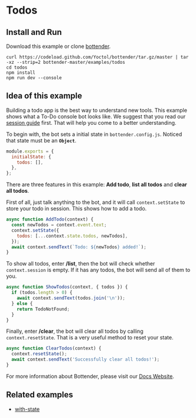 # Todos

## Install and Run

Download this example or clone [bottender](https://github.com/Yoctol/bottender).

```
curl https://codeload.github.com/Yoctol/bottender/tar.gz/master | tar -xz --strip=2 bottender-master/examples/todos
cd todos
npm install
npm run dev --console
```

## Idea of this example

Building a todo app is the best way to understand new tools. This example shows
what a To-Do console bot looks like. We suggest that you read our
[session guide](https://bottender.js.org/docs/next/the-basics-session) first. That will
help you come to a better understanding.

To begin with, the bot sets a initial state in `bottender.config.js`. Noticed that
state must be an **`Object`**.

```js
module.exports = {
  initialState: {
    todos: [],
  },
};
```

There are three features in this example: **Add todo**, **list all todos** and
**clear all todos**.

First of all, just talk anything to the bot, and it will call `context.setState`
to store your todo in session. This shows how to add a todo.

```js
async function AddTodo(context) {
  const newTodos = context.event.text;
  context.setState({
    todos: [...context.state.todos, newTodos],
  });
  await context.sendText(`Todo: ${newTodos} added!`);
}
```

To show all todos, enter **/list**, then the bot will check whether
`context.session` is empty. If it has any todos, the bot will send all of them
to you.

```js
async function ShowTodos(context, { todos }) {
  if (todos.length > 0) {
    await context.sendText(todos.join('\n'));
  } else {
    return TodoNotFound;
  }
}
```

Finally, enter **/clear**, the bot will clear all todos by calling
`context.resetState`. That is a very useful method to reset your state.

```js
async function ClearTodos(context) {
  context.resetState();
  await context.sendText('Successfully clear all todos!');
}
```

For more information about Bottender, please visit our
[Docs Website](https://bottender.js.org/).

## Related examples

- [with-state](../with-state)
